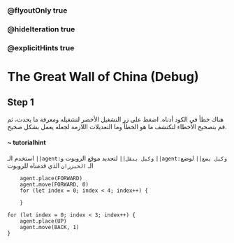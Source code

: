 ### @flyoutOnly true
### @hideIteration true
### @explicitHints true

# The Great Wall of China (Debug)

## Step 1
هناك خطأ في الكود أدناه. اضغط على زر التشغيل الأخضر لتشغيله ومعرفة ما يحدث، ثم قم بتصحيح الأخطاء لتكتشف ما هو الخطأ وما التعديلات اللازمة لجعله يعمل بشكل صحيح.

#### ~ tutorialhint  
استخدم الـ ``||agent:وكيل ينقل||``  لتحديد موقع الروبوت و ``||agent:وكيل يضع||`` لوضع الـ `الخيزران` الذي قدمناه للروبوت

```ghost
    agent.place(FORWARD)
    agent.move(FORWARD, 0)
    for (let index = 0; index < 4; index++) {
    	
    }
```
```template
for (let index = 0; index < 3; index++) {
    agent.place(UP)
    agent.move(BACK, 1)
}
```
 
